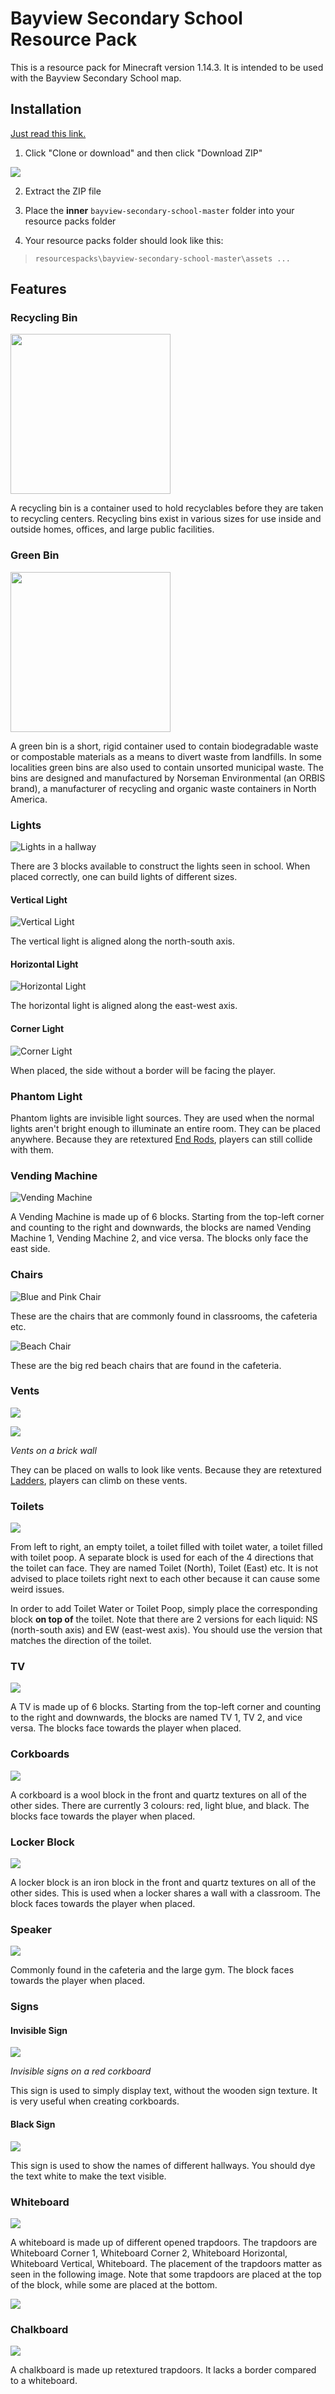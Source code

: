 # Bayview Secondary School Resource Pack

This is a resource pack for Minecraft version 1.14.3. It is intended to be used with the Bayview Secondary School map.

## Installation

[Just read this link.](https://minecraft.gamepedia.com/Tutorials/Loading_a_resource_pack)

1. Click "Clone or download" and then click "Download ZIP"

![](https://cdn.discordapp.com/attachments/269226485951234068/594920265264267264/unknown.png)

2. Extract the ZIP file

3. Place the **inner** `bayview-secondary-school-master` folder into your resource packs folder

4. Your resource packs folder should look like this:

> `resourcespacks\bayview-secondary-school-master\assets ...`

## Features

### Recycling Bin

<img src="https://cdn.discordapp.com/attachments/269226485951234068/594935676101722123/Recycling_Bin.png" width="256">

A recycling bin is a container used to hold recyclables before they are taken to recycling centers. Recycling bins exist in various sizes for use inside and outside homes, offices, and large public facilities.

### Green Bin

<img src="https://cdn.discordapp.com/attachments/269226485951234068/594947148345376806/Organic_Waste.png" width="256">

A green bin is a short, rigid container used to contain biodegradable waste or compostable materials as a means to divert waste from landfills. In some localities green bins are also used to contain unsorted municipal waste. The bins are designed and manufactured by Norseman Environmental (an ORBIS brand), a manufacturer of recycling and organic waste containers in North America.

### Lights

![Lights in a hallway](https://cdn.discordapp.com/attachments/269226485951234068/594942528944341042/unknown.png)

There are 3 blocks available to construct the lights seen in school. When placed correctly, one can build lights of different sizes.

#### Vertical Light

![Vertical Light](https://cdn.discordapp.com/attachments/269226485951234068/594941349912903690/Light_Vertical.png)

The vertical light is aligned along the north-south axis.

#### Horizontal Light

![Horizontal Light](https://cdn.discordapp.com/attachments/269226485951234068/594942847879348416/Light_Horizontal.png)

The horizontal light is aligned along the east-west axis.

#### Corner Light

![Corner Light](https://cdn.discordapp.com/attachments/269226485951234068/594943865060982905/Light.png)

When placed, the side without a border will be facing the player.

### Phantom Light

Phantom lights are invisible light sources. They are used when the normal lights aren't bright enough to illuminate an entire room. They can be placed anywhere. Because they are retextured [End Rods](https://minecraft.gamepedia.com/End_Rod), players can still collide with them.

### Vending Machine

![Vending Machine](https://cdn.discordapp.com/attachments/269226485951234068/594944742584877064/Vending_Machine.png)

A Vending Machine is made up of 6 blocks. Starting from the top-left corner and counting to the right and downwards, the blocks are named Vending Machine 1, Vending Machine 2, and vice versa. The blocks only face the east side.

### Chairs

![Blue and Pink Chair](https://cdn.discordapp.com/attachments/269226485951234068/594946151497728014/Chairs.png)

These are the chairs that are commonly found in classrooms, the cafeteria etc.

![Beach Chair](https://cdn.discordapp.com/attachments/269226485951234068/594946757964726451/Beach_Chair.png)

These are the big red beach chairs that are found in the cafeteria.

### Vents

![](https://cdn.discordapp.com/attachments/269226485951234068/594949207106781185/Vents.png)

![](https://cdn.discordapp.com/attachments/269226485951234068/594949793353302016/unknown.png)

_Vents on a brick wall_

They can be placed on walls to look like vents. Because they are retextured [Ladders](https://minecraft.gamepedia.com/Ladder), players can climb on these vents.

### Toilets

![](https://cdn.discordapp.com/attachments/269226485951234068/594950701369524272/Toilets.png)

From left to right, an empty toilet, a toilet filled with toilet water, a toilet filled with toilet poop. A separate block is used for each of the 4 directions that the toilet can face. They are named Toilet (North), Toilet (East) etc. It is not advised to place toilets right next to each other because it can cause some weird issues.

In order to add Toilet Water or Toilet Poop, simply place the corresponding block **on top of** the toilet. Note that there are 2 versions for each liquid: NS (north-south axis) and EW (east-west axis). You should use the version that matches the direction of the toilet.

### TV

![](https://cdn.discordapp.com/attachments/269226485951234068/594960161559543834/TV.png)

A TV is made up of 6 blocks. Starting from the top-left corner and counting to the right and downwards, the blocks are named TV 1, TV 2, and vice versa. The blocks face towards the player when placed.

### Corkboards

![](https://cdn.discordapp.com/attachments/269226485951234068/594961933992591394/Corkboards.png)

A corkboard is a wool block in the front and quartz textures on all of the other sides. There are currently 3 colours: red, light blue, and black. The blocks face towards the player when placed.

### Locker Block

![](https://cdn.discordapp.com/attachments/269226485951234068/594963307065245706/Locker.png)

A locker block is an iron block in the front and quartz textures on all of the other sides. This is used when a locker shares a wall with a classroom. The block faces towards the player when placed.

### Speaker

![](https://cdn.discordapp.com/attachments/269226485951234068/594963565417332758/Speaker.png)

Commonly found in the cafeteria and the large gym. The block faces towards the player when placed.

### Signs

#### Invisible Sign

![](https://cdn.discordapp.com/attachments/269226485951234068/594965049978912828/unknown.png)

_Invisible signs on a red corkboard_

This sign is used to simply display text, without the wooden sign texture. It is very useful when creating corkboards.

#### Black Sign

![](https://cdn.discordapp.com/attachments/269226485951234068/594964947255951381/unknown.png)

This sign is used to show the names of different hallways. You should dye the text white to make the text visible.

### Whiteboard

![](https://cdn.discordapp.com/attachments/269226485951234068/594970426447364210/Whiteboard.png)

A whiteboard is made up of different opened trapdoors. The trapdoors are Whiteboard Corner 1, Whiteboard Corner 2, Whiteboard Horizontal, Whiteboard Vertical, Whiteboard. The placement of the trapdoors matter as seen in the following image. Note that some trapdoors are placed at the top of the block, while some are placed at the bottom.

![](https://cdn.discordapp.com/attachments/269226485951234068/594970424832688131/Whiteboard_2.png)

### Chalkboard

![](https://cdn.discordapp.com/attachments/269226485951234068/595437689726042124/Chalkboard.png)

A chalkboard is made up retextured trapdoors. It lacks a border compared to a whiteboard.
